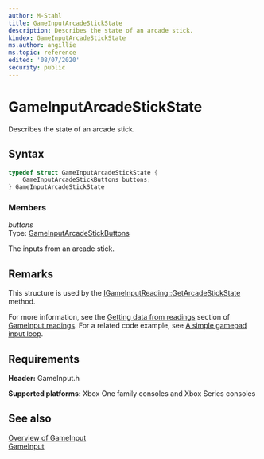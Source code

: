 ```yaml
---
author: M-Stahl
title: GameInputArcadeStickState
description: Describes the state of an arcade stick.
kindex: GameInputArcadeStickState
ms.author: angillie
ms.topic: reference
edited: '08/07/2020'
security: public
---
```


# GameInputArcadeStickState  

Describes the state of an arcade stick.  

<a id="syntaxSection"></a>

## Syntax  
  
```cpp
typedef struct GameInputArcadeStickState {  
    GameInputArcadeStickButtons buttons;  
} GameInputArcadeStickState  
```
  
<a id="membersSection"></a>

### Members  
  
*buttons*  
Type: [GameInputArcadeStickButtons](../enums/gameinputarcadestickbuttons.md)  
  
The inputs from an arcade stick.  
  
<a id="remarksSection"></a>

## Remarks  

This structure is used by the [IGameInputReading::GetArcadeStickState](../interfaces/igameinputreading/methods/igameinputreading_getarcadestickstate.md) method. 
  
For more information, see the [Getting data from readings](../../../../input/overviews/input-readings.md#gettingStateSection) section of [GameInput readings](../../../../input/overviews/input-readings.md). For a related code example, see [A simple gamepad input loop](../../../../input/overviews/input-readings.md#sampleSection). 

<a id="requirementsSection"></a>

## Requirements  
  
**Header:** GameInput.h
  
**Supported platforms:** Xbox One family consoles and Xbox Series consoles  
  
<a id="seealsoSection"></a>

## See also  

[Overview of GameInput](../../../../input/overviews/input-overview.md)  
[GameInput](../gameinput_members.md)  
  